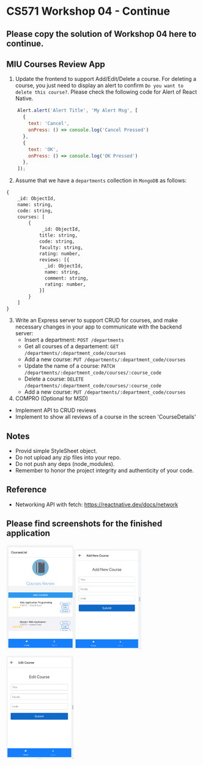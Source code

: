 # CS571 Workshop 04 - Continue
## Please copy the solution of Workshop 04 here to continue.
## MIU Courses Review App
1. Update the frontend to support Add/Edit/Delete a course. For deleting a course, you just need to display an alert to confirm `Do you want to delete this course?`. Please check the following code for Alert of React Native.
```JavaScript
    Alert.alert('Alert Title', 'My Alert Msg', [
      {
        text: 'Cancel',
        onPress: () => console.log('Cancel Pressed')
      },
      {
        text: 'OK', 
        onPress: () => console.log('OK Pressed')
      },
    ]);
```
 
2. Assume that we have a `departments` collection in `MongoDB` as follows:
```
{
    _id: ObjectId,
    name: string,
    code: string,
    courses: [
        {
             _id: ObjectId,
            title: string,
            code: string,
            faculty: string,
            rating: number,
            reviews: [{
              _id: ObjectId,
              name: string,
              comment: string,
              rating: number,
            }]
        }
    ]    
}
```
3. Write an Express server to support CRUD for courses, and make necessary changes in your app to communicate with the backend server:
    * Insert a department: `POST /departments`
    * Get all courses of a departement: `GET /departments/:department_code/courses`
    * Add a new course: `PUT /departments/:department_code/courses`
    * Update the name of a course: `PATCH /departments/:department_code/courses/:course_code`
    * Delete a course: `DELETE /departments/:department_code/courses/:course_code`
    * Add a new course: `PUT /departments/:department_code/courses`
4. COMPRO (Optional for MSD)
* Implement API to CRUD reviews
* Implement to show all reviews of a course in the screen 'CourseDetails'

## Notes  
* Provid simple StyleSheet object.
* Do not upload any zip files into your repo.
* Do not push any deps (node_modules).
* Remember to honor the project integrity and authenticity of your code.

## Reference
* Networking API with fetch: https://reactnative.dev/docs/network
## Please find screenshots for the finished application  

<img src="./screenshots/List.png" width="35%" /><img src="./screenshots/Add.png" width="35%" />  
  
<img src="./screenshots/Edit.png" width="35%" />
